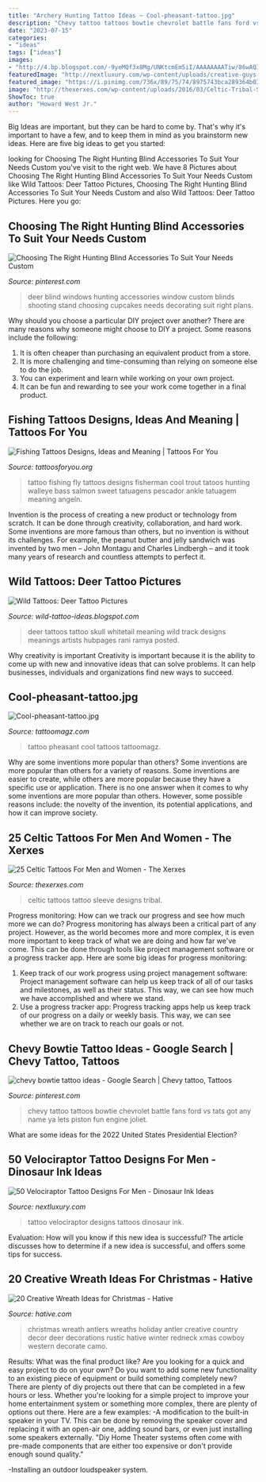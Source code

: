 ```yaml
---
title: "Archery Hunting Tattoo Ideas ~ Cool-pheasant-tattoo.jpg"
description: "Chevy tattoo tattoos bowtie chevrolet battle fans ford vs tats got any name ya lets piston fun engine joliet"
date: "2023-07-15"
categories:
- "ideas"
tags: ["ideas"]
images:
- "http://4.bp.blogspot.com/-9yeMQf3x8Mg/UNKtcmEm5iI/AAAAAAAATiw/86wAQ3kBPH4/s1600/images_q=tbn_ANd9GcTgc6bQVFhO9koUpIr9-u-xR7EHCwBdIjvF4TEDdmYSoL74N5j7Q8yG8oU.jpg"
featuredImage: "http://nextluxury.com/wp-content/uploads/creative-guys-velociraptor-tattoo-design-on-leg-calf.jpg"
featured_image: "https://i.pinimg.com/736x/89/75/74/8975743bca289364b03e8753031ada2c--chevy-tattoo-piston-tattoo.jpg"
image: "http://thexerxes.com/wp-content/uploads/2016/03/Celtic-Tribal-Sleeve-Tattoo-Designs-ideas.jpg"
ShowToc: true
author: "Howard West Jr."
---
```



Big Ideas are important, but they can be hard to come by. That's why it's important to have a few, and to keep them in mind as you brainstorm new ideas. Here are five big ideas to get you started: 

	

		
looking for Choosing The Right Hunting Blind Accessories To Suit Your Needs Custom you've visit to the right web. We have 8 Pictures about Choosing The Right Hunting Blind Accessories To Suit Your Needs Custom like Wild Tattoos: Deer Tattoo Pictures, Choosing The Right Hunting Blind Accessories To Suit Your Needs Custom and also Wild Tattoos: Deer Tattoo Pictures. Here you go:
		
    
## Choosing The Right Hunting Blind Accessories To Suit Your Needs Custom

<img loading=lazy src="https://i.pinimg.com/736x/92/13/ec/9213ec334d09ff6b9964fba14c2b34c7.jpg" onerror="this.onerror=null;this.src='https://tse2.mm.bing.net/th?id=OIP.QHS7Gd9uc0wN5veSfr5OsQHaFj&amp;pid=15.1';" alt="Choosing The Right Hunting Blind Accessories To Suit Your Needs Custom">

_Source: pinterest.com_

>deer blind windows hunting accessories window custom blinds shooting stand choosing cupcakes needs decorating suit right plans. 

	

Why should you choose a particular DIY project over another?
There are many reasons why someone might choose to DIY a project. Some reasons include the following: 
1) It is often cheaper than purchasing an equivalent product from a store.
2) It is more challenging and time-consuming than relying on someone else to do the job.
3) You can experiment and learn while working on your own project.
4) It can be fun and rewarding to see your work come together in a final product.

    
## Fishing Tattoos Designs, Ideas And Meaning | Tattoos For You

<img loading=lazy src="https://www.tattoosforyou.org/wp-content/uploads/2017/12/Fishing-Tattoo-Photos.jpg" onerror="this.onerror=null;this.src='https://tse1.mm.bing.net/th?id=OIP.d3kYL3kWyrbipVTT6bMztQHaJ4&amp;pid=15.1';" alt="Fishing Tattoos Designs, Ideas and Meaning | Tattoos For You">

_Source: tattoosforyou.org_

>tattoo fishing fly tattoos designs fisherman cool trout tatoos hunting walleye bass salmon sweet tatuagens pescador ankle tatuagem meaning angeln. 

	

Invention is the process of creating a new product or technology from scratch. It can be done through creativity, collaboration, and hard work. Some inventions are more famous than others, but no invention is without its challenges. For example, the peanut butter and jelly sandwich was invented by two men – John Montagu and Charles Lindbergh – and it took many years of research and countless attempts to perfect it.

    
## Wild Tattoos: Deer Tattoo Pictures

<img loading=lazy src="http://4.bp.blogspot.com/-9yeMQf3x8Mg/UNKtcmEm5iI/AAAAAAAATiw/86wAQ3kBPH4/s1600/images_q=tbn_ANd9GcTgc6bQVFhO9koUpIr9-u-xR7EHCwBdIjvF4TEDdmYSoL74N5j7Q8yG8oU.jpg" onerror="this.onerror=null;this.src='https://tse2.mm.bing.net/th?id=OIP.Km5Z0UsHmrgQK1Y_7J1MkgHaJ4&amp;pid=15.1';" alt="Wild Tattoos: Deer Tattoo Pictures">

_Source: wild-tattoo-ideas.blogspot.com_

>deer tattoos tattoo skull whitetail meaning wild track designs meanings artists hubpages rani ramya posted. 

	

Why creativity is important
Creativity is important because it is the ability to come up with new and innovative ideas that can solve problems. It can help businesses, individuals and organizations find new ways to succeed.

    
## Cool-pheasant-tattoo.jpg

<img loading=lazy src="http://tattoomagz.com/wp-content/uploads/Cool-pheasant-tattoo.jpg" onerror="this.onerror=null;this.src='https://tse3.mm.bing.net/th?id=OIP.CM1wBpfQwr8WoW_BHXM0rAHaL_&amp;pid=15.1';" alt="Cool-pheasant-tattoo.jpg">

_Source: tattoomagz.com_

>tattoo pheasant cool tattoos tattoomagz. 

	

Why are some inventions more popular than others?
Some inventions are more popular than others for a variety of reasons. Some inventions are easier to create, while others are more popular because they have a specific use or application. There is no one answer when it comes to why some inventions are more popular than others. However, some possible reasons include: the novelty of the invention, its potential applications, and how it can improve society.

    
## 25 Celtic Tattoos For Men And Women - The Xerxes

<img loading=lazy src="http://thexerxes.com/wp-content/uploads/2016/03/Celtic-Tribal-Sleeve-Tattoo-Designs-ideas.jpg" onerror="this.onerror=null;this.src='https://tse4.mm.bing.net/th?id=OIP.CB_R2ESDCA_ywU-bRyUFIwHaJ3&amp;pid=15.1';" alt="25 Celtic Tattoos For Men and Women - The Xerxes">

_Source: thexerxes.com_

>celtic tattoos tattoo sleeve designs tribal. 

	

Progress monitoring: How can we track our progress and see how much more we can do?
Progress monitoring has always been a critical part of any project. However, as the world becomes more and more complex, it is even more important to keep track of what we are doing and how far we've come. This can be done through tools like project management software or a progress tracker app. Here are some big ideas for progress monitoring: 
1. Keep track of our work progress using project management software: Project management software can help us keep track of all of our tasks and milestones, as well as their status. This way, we can see how much we have accomplished and where we stand. 
2. Use a progress tracker app: Progress tracking apps help us keep track of our progress on a daily or weekly basis. This way, we can see whether we are on track to reach our goals or not. 

    
## Chevy Bowtie Tattoo Ideas - Google Search | Chevy Tattoo, Tattoos

<img loading=lazy src="https://i.pinimg.com/736x/89/75/74/8975743bca289364b03e8753031ada2c--chevy-tattoo-piston-tattoo.jpg" onerror="this.onerror=null;this.src='https://tse3.mm.bing.net/th?id=OIP.Ss3Jo1-Fkdkj_8QiXfgragHaJ4&amp;pid=15.1';" alt="chevy bowtie tattoo ideas - Google Search | Chevy tattoo, Tattoos">

_Source: pinterest.com_

>chevy tattoo tattoos bowtie chevrolet battle fans ford vs tats got any name ya lets piston fun engine joliet. 

	

What are some ideas for the 2022 United States Presidential Election?

    
## 50 Velociraptor Tattoo Designs For Men - Dinosaur Ink Ideas

<img loading=lazy src="http://nextluxury.com/wp-content/uploads/creative-guys-velociraptor-tattoo-design-on-leg-calf.jpg" onerror="this.onerror=null;this.src='https://tse4.mm.bing.net/th?id=OIP.hiMBSm_JOR1Lx61g5x_-2gHaHa&amp;pid=15.1';" alt="50 Velociraptor Tattoo Designs For Men - Dinosaur Ink Ideas">

_Source: nextluxury.com_

>tattoo velociraptor designs tattoos dinosaur ink. 

	

Evaluation: How will you know if this new idea is successful?
The article discusses how to determine if a new idea is successful, and offers some tips for success.

    
## 20 Creative Wreath Ideas For Christmas - Hative

<img loading=lazy src="https://hative.com/wp-content/uploads/2014/11/wreath-ideas/1-holiday-wreath-with-antlers.jpg" onerror="this.onerror=null;this.src='https://tse3.mm.bing.net/th?id=OIP.lymPYy3QoO3Achi0fN4HAQHaJ4&amp;pid=15.1';" alt="20 Creative Wreath Ideas for Christmas - Hative">

_Source: hative.com_

>christmas wreath antlers wreaths holiday antler creative country decor deer decorations rustic hative winter redneck xmas cowboy western decorate camo. 

	

Results: What was the final product like?
Are you looking for a quick and easy project to do on your own? Do you want to add some new functionality to an existing piece of equipment or build something completely new? There are plenty of diy projects out there that can be completed in a few hours or less. Whether you're looking for a simple project to improve your home entertainment system or something more complex, there are plenty of options out there. Here are a few examples: 
-A modification to the built-in speaker in your TV. This can be done by removing the speaker cover and replacing it with an open-air one, adding sound bars, or even just installing some speakers externally.
"Diy Home Theater systems often come with pre-made components that are either too expensive or don't provide enough sound quality."

-Installing an outdoor loudspeaker system.


